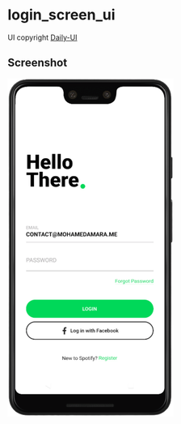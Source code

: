 # login_screen_ui

UI copyright [Daily-UI](https://dribbble.com/shots/5239966-Daily-UI-001)

## Screenshot

<img src="screenshot/capture.png" width="328" height="668" >
